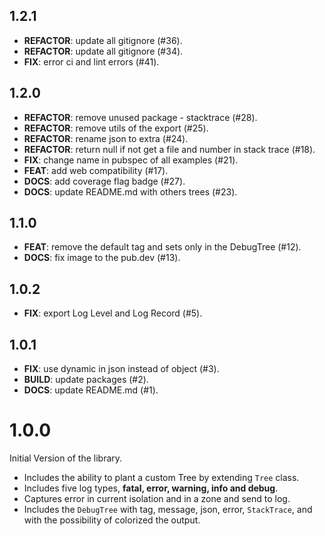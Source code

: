 ## 1.2.1

 - **REFACTOR**: update all gitignore (#36).
 - **REFACTOR**: update all gitignore (#34).
 - **FIX**: error ci and lint errors (#41).

## 1.2.0

 - **REFACTOR**: remove unused package - stacktrace (#28).
 - **REFACTOR**: remove utils of the export (#25).
 - **REFACTOR**: rename json to extra (#24).
 - **REFACTOR**: return null if not get a file and number in stack trace (#18).
 - **FIX**: change name in pubspec of all examples (#21).
 - **FEAT**: add web compatibility (#17).
 - **DOCS**: add coverage flag badge (#27).
 - **DOCS**: update README.md with others trees (#23).

## 1.1.0

 - **FEAT**: remove the default tag and sets only in the DebugTree (#12).
 - **DOCS**: fix image to the pub.dev (#13).

## 1.0.2

 - **FIX**: export Log Level and Log Record (#5).

## 1.0.1

 - **FIX**: use dynamic in json instead of object (#3).
 - **BUILD**: update packages (#2).
 - **DOCS**: update README.md (#1).

# 1.0.0

Initial Version of the library.

- Includes the ability to plant a custom Tree by extending `Tree` class.
- Includes five log types, **fatal, error, warning, info and debug**.
- Captures error in current isolation and in a zone and send to log.
- Includes the `DebugTree` with tag, message, json, error, `StackTrace`, and with the possibility of colorized the output.